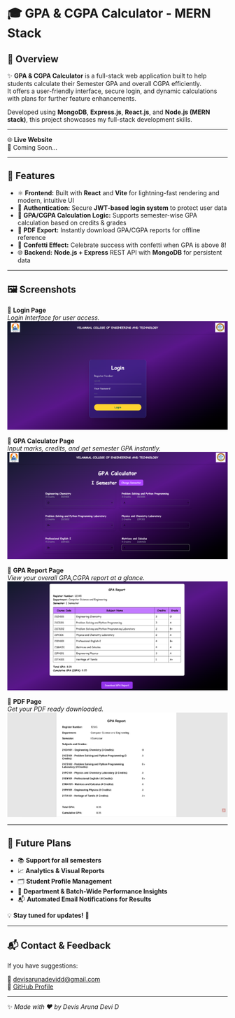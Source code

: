 # 🎓 GPA & CGPA Calculator - MERN Stack

## 📌 Overview
✨ **GPA & CGPA Calculator** is a full-stack web application built to help students calculate their Semester GPA and overall CGPA efficiently.  
It offers a user-friendly interface, secure login, and dynamic calculations with plans for further feature enhancements.

Developed using **MongoDB**, **Express.js**, **React.js**, and **Node.js (MERN stack)**, this project showcases my full-stack development skills.

---

🌐 **Live Website**  
🚀 Coming Soon...

---

## 🎯 Features 
- ⚛️ **Frontend:** Built with **React** and **Vite** for lightning-fast rendering and modern, intuitive UI  
- 🔐 **Authentication:** Secure **JWT-based login system** to protect user data  
- 🧮 **GPA/CGPA Calculation Logic:** Supports semester-wise GPA calculation based on credits & grades  
- 📄 **PDF Export:** Instantly download GPA/CGPA reports for offline reference  
- 🎉 **Confetti Effect:** Celebrate success with confetti when GPA is above 8!  
- 🌐 **Backend:** **Node.js + Express** REST API with **MongoDB** for persistent data  

---

## 🖼️ Screenshots
📌 **Login Page**  
*Login Interface for user access.*
![Login Page](./screenshots/Login.png)

📌 **GPA Calculator Page**  
*Input marks, credits, and get semester GPA instantly.*
![GPA Calculator Page](./screenshots/GPAcalculationpage.png)

📌 **GPA Report Page**  
*View your overall GPA,CGPA report at a glance.*
![GPA Report Page](./screenshots/GPAReportpage.png)

📌 **PDF Page**  
*Get your PDF ready downloaded.*
![PDF](./screenshots/PDF.png)

---

## 🚀 Future Plans 
- 📚 **Support for all semesters**  
- 📈 **Analytics & Visual Reports**  
- 🗂️ **Student Profile Management**  
- 🏫 **Department & Batch-Wide Performance Insights**  
- 📬 **Automated Email Notifications for Results**

💡 **Stay tuned for updates!** 🎉

---

## 📬 Contact & Feedback
If you have suggestions:

📧 [devisarunadevidd@gmail.com](mailto:devisarunadevidd@gmail.com)  
🔗 [GitHub Profile](https://github.com/devisarunadevid)

---

✨ *Made with ❤️ by Devis Aruna Devi D*
